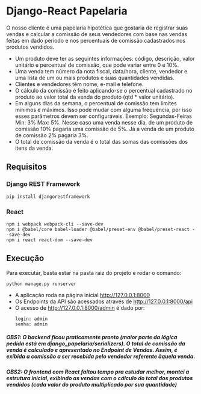 # Django-React Papelaria
O nosso cliente é uma papelaria hipotética que gostaria de registrar suas vendas e calcular a comissão de seus vendedores com base nas vendas feitas em dado período e nos percentuais de comissão cadastrados nos produtos vendidos.
- Um produto deve ter as seguintes informações: código, descrição, valor unitário e percentual de comissão, que pode variar entre 0 e 10%.
- Uma venda tem número da nota fiscal, data/hora, cliente, vendedor e uma lista de um ou mais produtos e suas quantidades vendidas.
- Clientes e vendedores têm nome, e-mail e telefone.
- O cálculo da comissão é feito aplicando-se o percentual cadastrado no produto ao valor total da venda do produto (qtd * valor unitário).
- Em alguns dias da semana, o percentual de comissão tem limites mínimos e máximos. Isso pode mudar com alguma frequência, por isso esses parâmetros devem ser configuráveis.
 Exemplo: Segundas-Feiras Min: 3% Max: 5%. Nesse caso uma venda nesse dia, de um produto de comissão 10% pagaria uma comissão de 5%. Já a venda de um produto de comissão 2% pagaria 3%.
- O total de comissão da venda é o total das somas das comissões dos itens da venda.

## Requisitos

### Django REST Framework
```
pip install djangorestframework
```

### React
```
npm i webpack webpack-cli --save-dev
npm i @babel/core babel-loader @babel/preset-env @babel/preset-react --save-dev
npm i react react-dom --save-dev
```

## Execução
Para executar, basta estar na pasta raiz do projeto e rodar o comando:
```
python manage.py runserver
```

-  A aplicação roda na página inicial http://127.0.0.1:8000
- Os Endpoints da API são acessados através de http://127.0.0.1:8000/api
- O acesso de http://127.0.0.1:8000/admin é dado por:
  ```
  login: admin
  senha: admin
  ```

##### OBS1: O backend ficou praticamente pronto (maior parte da lógica pedida está em django_papelaria/serializers). O total de comissão da venda é calculado e apresentado no Endpoint de Vendas. Assim, é exibida a comissão a ser recebida pelo vendedor referente àquela venda.
##### OBS2: O frontend com React faltou tempo pra estudar melhor, montei a estrutura inicial, exibindo as vendas com o cálculo do total dos produtos vendidos (cada valor do produto multiplicado por sua quantidade)